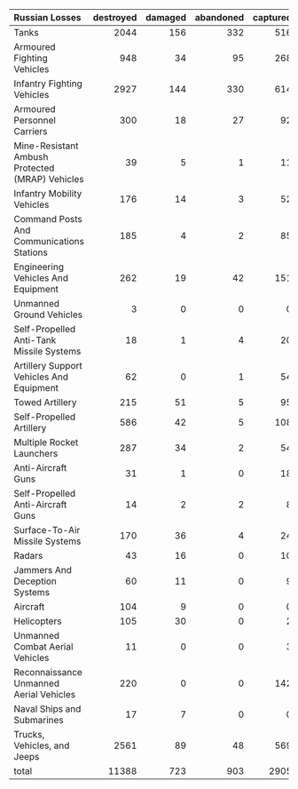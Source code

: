| Russian Losses                                   |   destroyed |   damaged |   abandoned |   captured |   total |
|:-------------------------------------------------|------------:|----------:|------------:|-----------:|--------:|
| Tanks                                            |        2044 |       156 |         332 |        516 |    3048 |
| Armoured Fighting Vehicles                       |         948 |        34 |          95 |        268 |    1345 |
| Infantry Fighting Vehicles                       |        2927 |       144 |         330 |        614 |    4015 |
| Armoured Personnel Carriers                      |         300 |        18 |          27 |         92 |     437 |
| Mine-Resistant Ambush Protected  (MRAP) Vehicles |          39 |         5 |           1 |         11 |      56 |
| Infantry Mobility Vehicles                       |         176 |        14 |           3 |         52 |     245 |
| Command Posts And Communications Stations        |         185 |         4 |           2 |         85 |     276 |
| Engineering Vehicles And Equipment               |         262 |        19 |          42 |        151 |     474 |
| Unmanned Ground Vehicles                         |           3 |         0 |           0 |          0 |       3 |
| Self-Propelled Anti-Tank Missile Systems         |          18 |         1 |           4 |         20 |      43 |
| Artillery Support Vehicles And Equipment         |          62 |         0 |           1 |         54 |     117 |
| Towed Artillery                                  |         215 |        51 |           5 |         95 |     366 |
| Self-Propelled Artillery                         |         586 |        42 |           5 |        108 |     741 |
| Multiple Rocket Launchers                        |         287 |        34 |           2 |         54 |     377 |
| Anti-Aircraft Guns                               |          31 |         1 |           0 |         18 |      50 |
| Self-Propelled Anti-Aircraft Guns                |          14 |         2 |           2 |          8 |      26 |
| Surface-To-Air Missile Systems                   |         170 |        36 |           4 |         24 |     234 |
| Radars                                           |          43 |        16 |           0 |         10 |      69 |
| Jammers And Deception Systems                    |          60 |        11 |           0 |          9 |      80 |
| Aircraft                                         |         104 |         9 |           0 |          0 |     113 |
| Helicopters                                      |         105 |        30 |           0 |          2 |     137 |
| Unmanned Combat Aerial Vehicles                  |          11 |         0 |           0 |          3 |      14 |
| Reconnaissance Unmanned Aerial Vehicles          |         220 |         0 |           0 |        142 |     362 |
| Naval Ships and Submarines                       |          17 |         7 |           0 |          0 |      24 |
| Trucks, Vehicles, and Jeeps                      |        2561 |        89 |          48 |        569 |    3267 |
| total                                            |       11388 |       723 |         903 |       2905 |   15919 |